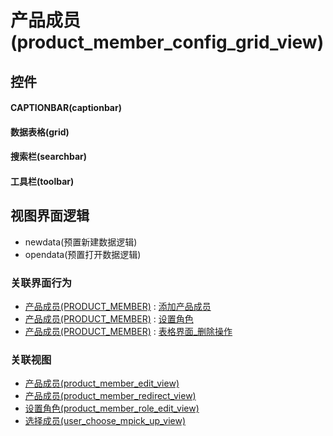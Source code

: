 # 产品成员(product_member_config_grid_view)  <!-- {docsify-ignore-all} -->



## 控件
#### CAPTIONBAR(captionbar)
#### 数据表格(grid)
#### 搜索栏(searchbar)
#### 工具栏(toolbar)

## 视图界面逻辑
  * newdata(预置新建数据逻辑)
  * opendata(预置打开数据逻辑)


### 关联界面行为
  * [产品成员(PRODUCT_MEMBER)](module/ProdMgmt/product_member) : [添加产品成员](module/ProdMgmt/product_member#界面行为)
  * [产品成员(PRODUCT_MEMBER)](module/ProdMgmt/product_member) : [设置角色](module/ProdMgmt/product_member#界面行为)
  * [产品成员(PRODUCT_MEMBER)](module/ProdMgmt/product_member) : [表格界面_删除操作](module/ProdMgmt/product_member#界面行为)

### 关联视图
  * [产品成员(product_member_edit_view)](app/view/product_member_edit_view)
  * [产品成员(product_member_redirect_view)](app/view/product_member_redirect_view)
  * [设置角色(product_member_role_edit_view)](app/view/product_member_role_edit_view)
  * [选择成员(user_choose_mpick_up_view)](app/view/user_choose_mpick_up_view)

<script>
 const { createApp } = Vue
  createApp({
    data() {
      return {

      }
    }
  }).use(ElementPlus).mount('#app')
</script>